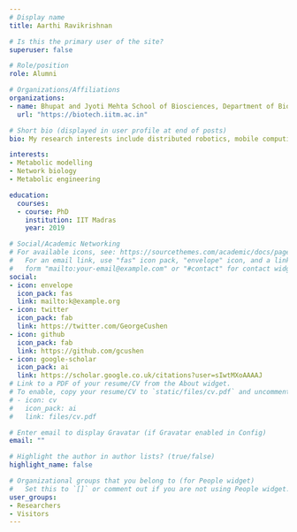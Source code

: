 ```yaml
---
# Display name
title: Aarthi Ravikrishnan

# Is this the primary user of the site?
superuser: false

# Role/position
role: Alumni

# Organizations/Affiliations
organizations:
- name: Bhupat and Jyoti Mehta School of Biosciences, Department of Biotechnology, IIT Madras
  url: "https://biotech.iitm.ac.in"

# Short bio (displayed in user profile at end of posts)
bio: My research interests include distributed robotics, mobile computing and programmable matter.

interests:
- Metabolic modelling
- Network biology
- Metabolic engineering

education:
  courses:
  - course: PhD
    institution: IIT Madras
    year: 2019

# Social/Academic Networking
# For available icons, see: https://sourcethemes.com/academic/docs/page-builder/#icons
#   For an email link, use "fas" icon pack, "envelope" icon, and a link in the
#   form "mailto:your-email@example.com" or "#contact" for contact widget.
social:
- icon: envelope
  icon_pack: fas
  link: mailto:k@example.org
- icon: twitter
  icon_pack: fab
  link: https://twitter.com/GeorgeCushen
- icon: github
  icon_pack: fab
  link: https://github.com/gcushen
- icon: google-scholar
  icon_pack: ai
  link: https://scholar.google.co.uk/citations?user=sIwtMXoAAAAJ
# Link to a PDF of your resume/CV from the About widget.
# To enable, copy your resume/CV to `static/files/cv.pdf` and uncomment the lines below.
# - icon: cv
#   icon_pack: ai
#   link: files/cv.pdf

# Enter email to display Gravatar (if Gravatar enabled in Config)
email: ""

# Highlight the author in author lists? (true/false)
highlight_name: false

# Organizational groups that you belong to (for People widget)
#   Set this to `[]` or comment out if you are not using People widget.
user_groups:
- Researchers
- Visitors
---
```


